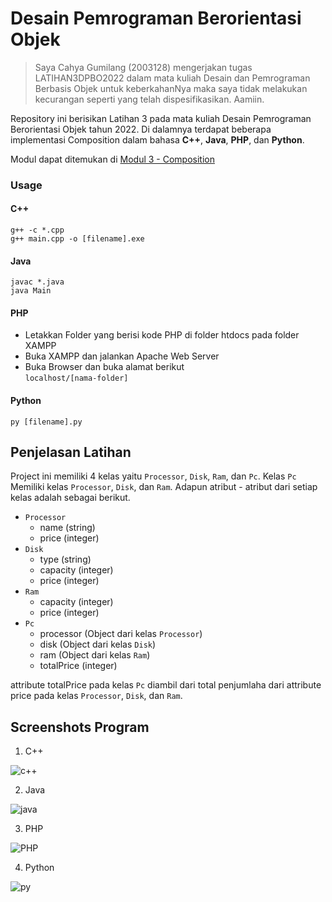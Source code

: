 # Desain Pemrograman Berorientasi Objek

>Saya Cahya Gumilang (2003128) mengerjakan tugas LATIHAN3DPBO2022 dalam mata kuliah Desain dan Pemrograman Berbasis Objek untuk keberkahanNya maka saya tidak melakukan kecurangan seperti yang telah dispesifikasikan. Aamiin.

Repository ini berisikan Latihan 3 pada mata kuliah Desain Pemrograman Berorientasi Objek tahun 2022. Di dalamnya terdapat beberapa implementasi Composition dalam bahasa  **C++**, **Java**, **PHP**, dan **Python**.

Modul dapat ditemukan di [Modul 3 - Composition](https://docs.google.com/document/d/1MIWVuyELNlAHzQQZp-9iOnOIrka_som8/edit)

### Usage

#### C++
```
g++ -c *.cpp
g++ main.cpp -o [filename].exe
```

#### Java
```
javac *.java
java Main
```

#### PHP
- Letakkan Folder yang berisi kode PHP di folder htdocs pada folder XAMPP
- Buka XAMPP dan jalankan Apache Web Server
- Buka Browser dan buka alamat berikut<br>
```localhost/[nama-folder]```

#### Python
```
py [filename].py
```

## Penjelasan Latihan
Project ini memiliki 4 kelas yaitu `Processor`, `Disk`, `Ram`, dan `Pc`. Kelas `Pc` Memiliki kelas `Processor`, `Disk`, dan `Ram`. Adapun atribut - atribut dari setiap kelas adalah sebagai berikut.
- `Processor`
    - name  (string)
    - price  (integer)
- `Disk`
    - type (string) 
    - capacity (integer)
    - price (integer)
- `Ram`
    - capacity (integer) 
    - price (integer)
- `Pc`
    - processor (Object dari kelas `Processor`)
    - disk (Object dari kelas `Disk`)
    - ram (Object dari kelas `Ram`)
    - totalPrice (integer)

attribute totalPrice pada kelas `Pc` diambil dari total penjumlaha dari attribute price pada kelas `Processor`, `Disk`, dan `Ram`.

## Screenshots Program
1. C++

![c++](/screenshots/cpp.png)

2. Java

![java](/screenshots/java.png)

3. PHP

![PHP](/screenshots/php.png)

4. Python

![py](/screenshots/py.png)
